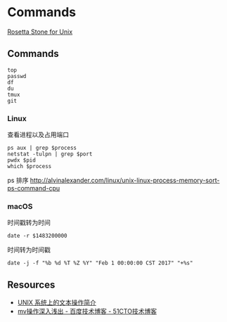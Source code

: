 # Commands


[Rosetta Stone for Unix](http://bhami.com/rosetta.html)


## Commands

    top
    passwd
    df
    du
    tmux
    git


### Linux

查看进程以及占用端口

    ps aux | grep $process
    netstat -tulpn | grep $port
    pwdx $pid
    which $process

ps 排序 http://alvinalexander.com/linux/unix-linux-process-memory-sort-ps-command-cpu


### macOS

时间戳转为时间

    date -r $1483200000

时间转为时间戳

    date -j -f "%b %d %T %Z %Y" "Feb 1 00:00:00 CST 2017" "+%s"


## Resources

- [UNIX 系统上的文本操作简介](http://www.ibm.com/developerworks/cn/aix/library/au-unixtext/index.html)
- [mv操作深入浅出 - 百度技术博客 - 51CTO技术博客](http://baidutech.blog.51cto.com/4114344/743731)
